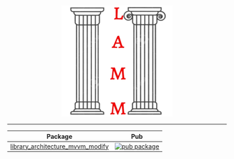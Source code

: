 <p align="center">
<img src="https://raw.githubusercontent.com/antonpichka/library_architecture_mvvm_modify/main/assets/logo_lamm.png" alt="Logo LAMM"/>
</p>

--- 

| Package                                                                                                                                                 | Pub                                                                                                                                            |
|---------------------------------------------------------------------------------------------------------------------------------------------------------|------------------------------------------------------------------------------------------------------------------------------------------------|
| [library_architecture_mvvm_modify](https://github.com/antonpichka/library_architecture_mvvm_modify/tree/main/packages/library_architecture_mvvm_modify) | [![pub package](https://img.shields.io/pub/v/library_architecture_mvvm_modify.svg)](https://pub.dev/packages/library_architecture_mvvm_modify) |
